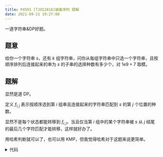 ```yaml
---
title: P4591 [TJOI2018]碱基序列 题解
date: 2021-09-21 19:27:00
---
```


一道字符串&DP好题。

## 题意

给你一个字符串 $s$，还有 $k$ 组字符串，问你从每组字符串中只选一个字符串，且按顺序排列后连接起来的串为 $s$ 的子串的选择种数有多少个，对 $1\text{e}9+7$ 取模。

## 题解

显然是道 DP。

定义 $f_{i,j}$ 表示按顺序选到第 $i$ 组串且连接起来的字符串匹配到 $s$ 的第 $j$ 个位置的种数。

显然不是每个状态都能转移到 $f_{i,j}$。当且仅当第 $i$ 组中的某个字符串被 $s$ 从 $j$ 结尾的最后几个字符匹配才能转移，这样就好办了。

用哈希判断就可以了，也可以用 KMP，但我觉得哈希对于这题来说更简单。

<details>
<summary>代码</summary>

```cpp
#include <cstdio>
#include <iostream>

using namespace std;

typedef unsigned long long ULL;

const int N = 1e4 + 5;
const int K = 1e2 + 5;
const int MOD = 1e9 + 7;
const int BASE = 13331;

string s, a[K][15];
int k, n, c[K], f[K][N];
ULL hs[N], hsh[K][15], pw[N];

void Prework () {
  pw[0] = 1;
  for (int i = 1; i <= n; ++i)
    pw[i] = pw[i - 1] * BASE;
  hs[0] = s[0];
  for (int i = 1; i < n; ++i)
    hs[i] = hs[i - 1] * BASE + s[i];
//  for (int i = 0; i < n; ++i) cout << i << " " << hs[i] << endl;
}

ULL Gethsh (int l, int r) {
  if (!l) return hs[r];
  return hs[r] - hs[l - 1] * pw[r - l + 1];
}

int main() {
  cin >> k >> s;
  n = s.size();
  for (int i = 1; i <= k; ++i) {
    cin >> c[i];
    for (int j = 1; j <= c[i]; ++j) {
      cin >> a[i][j];
      int len = a[i][j].size();
      for (int s = 0; s < len; ++s)
        hsh[i][j] = hsh[i][j] * BASE + a[i][j][s];
//      if (i == 1) {
//        for (int s = 0; s + len - 1 < n; ++s)
//          f[i][s + len - 1] += 1 * (Gethsh(s, s + len - 1) == hsh[i][j]);
//      }
    }
  }
  Prework();
  for (int i = 0; i < n; ++i)
    f[0][i] = 1;
  for (int i = 1; i <= k; ++i)
    for (int j = 1; j <= c[i]; ++j) {
      int len = a[i][j].size();
//      cout << i << " " << j << " " << len << endl;
      for (int s = len - 1; s < n; ++s) {
        f[i][s + 1] = (f[i][s + 1] + (hsh[i][j] == Gethsh(s - len + 1, s)) * f[i - 1][s - len + 1]) % MOD;
//        cout << "***" << hsh[i][j] << " " << Gethsh(s - len + 1, s) << endl;
//        if (hsh[i][j] == Gethsh(s - len + 1, s)) puts("!!!");
      }
    }
  
  int ans = 0;
  for (int i = 0; i < n; ++i)
    ans = (ans + f[k][i + 1]) % MOD;
  cout << ans << endl;
  return 0;
}
```

</details>